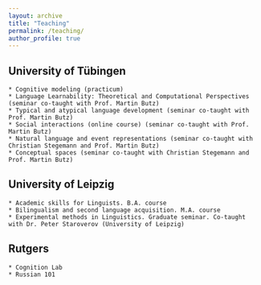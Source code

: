 ```yaml
---
layout: archive
title: "Teaching"
permalink: /teaching/
author_profile: true
---
```


## University of Tübingen

	* Cognitive modeling (practicum) 
	* Language Learnability: Theoretical and Computational Perspectives (seminar co-taught with Prof. Martin Butz)
	* Typical and atypical language development (seminar co-taught with Prof. Martin Butz)
 	* Social interactions (online course) (seminar co-taught with Prof. Martin Butz)
	* Natural language and event representations (seminar co-taught with Christian Stegemann and Prof. Martin Butz)
	* Conceptual spaces (seminar co-taught with Christian Stegemann and Prof. Martin Butz)

## University of Leipzig

	* Academic skills for Linguists. B.A. course 
	* Bilingualism and second language acquisition. M.A. course 
	* Experimental methods in Linguistics. Graduate seminar. Co-taught with Dr. Peter Staroverov (University of Leipzig)

## Rutgers
	* Cognition Lab 
	* Russian 101